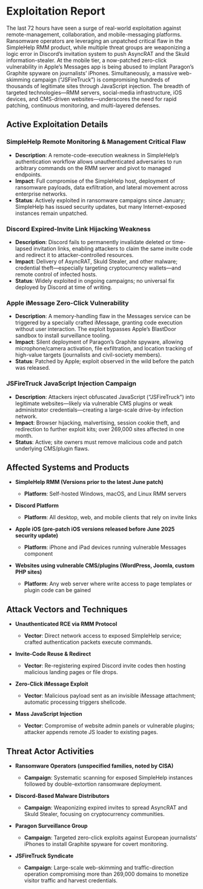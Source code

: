 # Exploitation Report

The last 72 hours have seen a surge of real-world exploitation against remote-management, collaboration, and mobile-messaging platforms. Ransomware operators are leveraging an unpatched critical flaw in the SimpleHelp RMM product, while multiple threat groups are weaponizing a logic error in Discord’s invitation system to push AsyncRAT and the Skuld information-stealer. At the mobile tier, a now-patched zero-click vulnerability in Apple’s Messages app is being abused to implant Paragon’s Graphite spyware on journalists’ iPhones. Simultaneously, a massive web-skimming campaign (“JSFireTruck”) is compromising hundreds of thousands of legitimate sites through JavaScript injection. The breadth of targeted technologies—RMM servers, social-media infrastructure, iOS devices, and CMS-driven websites—underscores the need for rapid patching, continuous monitoring, and multi-layered defenses.

## Active Exploitation Details

### SimpleHelp Remote Monitoring & Management Critical Flaw
- **Description**: A remote-code-execution weakness in SimpleHelp’s authentication workflow allows unauthenticated adversaries to run arbitrary commands on the RMM server and pivot to managed endpoints.  
- **Impact**: Full compromise of the SimpleHelp host, deployment of ransomware payloads, data exfiltration, and lateral movement across enterprise networks.  
- **Status**: Actively exploited in ransomware campaigns since January; SimpleHelp has issued security updates, but many Internet-exposed instances remain unpatched.  

### Discord Expired-Invite Link Hijacking Weakness
- **Description**: Discord fails to permanently invalidate deleted or time-lapsed invitation links, enabling attackers to claim the same invite code and redirect it to attacker-controlled resources.  
- **Impact**: Delivery of AsyncRAT, Skuld Stealer, and other malware; credential theft—especially targeting cryptocurrency wallets—and remote control of infected hosts.  
- **Status**: Widely exploited in ongoing campaigns; no universal fix deployed by Discord at time of writing.  

### Apple iMessage Zero-Click Vulnerability
- **Description**: A memory-handling flaw in the Messages service can be triggered by a specially crafted iMessage, granting code execution without user interaction. The exploit bypasses Apple’s BlastDoor sandbox to install surveillance tooling.  
- **Impact**: Silent deployment of Paragon’s Graphite spyware, allowing microphone/camera activation, file exfiltration, and location tracking of high-value targets (journalists and civil-society members).  
- **Status**: Patched by Apple; exploit observed in the wild before the patch was released.  

### JSFireTruck JavaScript Injection Campaign
- **Description**: Attackers inject obfuscated JavaScript (“JSFireTruck”) into legitimate websites—likely via vulnerable CMS plugins or weak administrator credentials—creating a large-scale drive-by infection network.  
- **Impact**: Browser hijacking, malvertising, session cookie theft, and redirection to further exploit kits; over 269,000 sites affected in one month.  
- **Status**: Active; site owners must remove malicious code and patch underlying CMS/plugin flaws.  

## Affected Systems and Products

- **SimpleHelp RMM (Versions prior to the latest June patch)**  
  - **Platform**: Self-hosted Windows, macOS, and Linux RMM servers

- **Discord Platform**  
  - **Platform**: All desktop, web, and mobile clients that rely on invite links

- **Apple iOS (pre-patch iOS versions released before June 2025 security update)**  
  - **Platform**: iPhone and iPad devices running vulnerable Messages component

- **Websites using vulnerable CMS/plugins (WordPress, Joomla, custom PHP sites)**  
  - **Platform**: Any web server where write access to page templates or plugin code can be gained

## Attack Vectors and Techniques

- **Unauthenticated RCE via RMM Protocol**  
  - **Vector**: Direct network access to exposed SimpleHelp service; crafted authentication packets execute commands.

- **Invite-Code Reuse & Redirect**  
  - **Vector**: Re-registering expired Discord invite codes then hosting malicious landing pages or file drops.

- **Zero-Click iMessage Exploit**  
  - **Vector**: Malicious payload sent as an invisible iMessage attachment; automatic processing triggers shellcode.

- **Mass JavaScript Injection**  
  - **Vector**: Compromise of website admin panels or vulnerable plugins; attacker appends remote JS loader to existing pages.

## Threat Actor Activities

- **Ransomware Operators (unspecified families, noted by CISA)**  
  - **Campaign**: Systematic scanning for exposed SimpleHelp instances followed by double-extortion ransomware deployment.

- **Discord-Based Malware Distributors**  
  - **Campaign**: Weaponizing expired invites to spread AsyncRAT and Skuld Stealer, focusing on cryptocurrency communities.

- **Paragon Surveillance Group**  
  - **Campaign**: Targeted zero-click exploits against European journalists’ iPhones to install Graphite spyware for covert monitoring.

- **JSFireTruck Syndicate**  
  - **Campaign**: Large-scale web-skimming and traffic-direction operation compromising more than 269,000 domains to monetize visitor traffic and harvest credentials.

